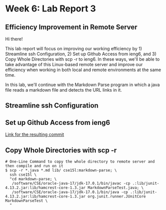 # Week 6: Lab Report 3

## Efficiency Improvement in Remote Server

Hi there!

This lab report will focus on improving our working efficiency by 1) Streamline ssh Configuration, 2) Set up Github Access from ieng6, and 3) Copy Whole Directories with scp -r to ieng6. In these ways, we'll be able to take advantage of this Linux-based remote server and improve our efficiency when working in both local and remote environments at the same time.

In this lab, we'll continue with the Markdown Parse program in which a java file reads a markdown file and detects the URL links in it. 

## Streamline ssh Configuration


## Set up Github Access from ieng6


[Link for the resulting commit](https://github.com/jypipi/markdown-parser/commit/d4ed78d6c33ad4670682da88c537b15ab3b0efeb)

## Copy Whole Directories with scp -r

```
# One-Line Command to copy the whole directory to remote server and then compile and run on it
$ scp -r *.java *.md lib/ cse15l:markdown-parse; \
  ssh cse15l \
  "cd markdown-parse; \
   /software/CSE/oracle-java-17/jdk-17.0.1/bin/javac -cp .:lib/junit-4.13.2.jar:lib/hamcrest-core-1.3.jar MarkdownParseTest.java; \
   /software/CSE/oracle-java-17/jdk-17.0.1/bin/java -cp .:lib/junit-4.13.2.jar:lib/hamcrest-core-1.3.jar org.junit.runner.JUnitCore MarkdownParseTest \
  "
```
